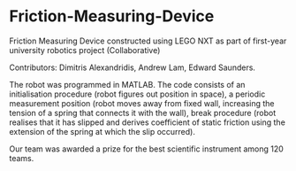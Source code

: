 # Friction-Measuring-Device
Friction Measuring Device constructed using LEGO NXT as part of first-year university robotics project (Collaborative)

Contributors: Dimitris Alexandridis, Andrew Lam, Edward Saunders.

The robot was programmed in MATLAB. The code consists of an initialisation procedure (robot figures out position in space), a periodic measurement position (robot moves away from fixed wall, increasing the tension of a spring that connects it with the wall), break procedure (robot realises that it has slipped and derives coefficient of static friction using the extension of the spring at which the slip occurred).

Our team was awarded a prize for the best scientific instrument among 120 teams.
